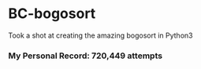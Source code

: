 # BC-bogosort
Took a shot at creating the amazing bogosort in Python3

### My Personal Record: 720,449 attempts
